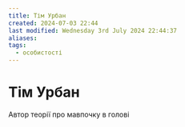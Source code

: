 ```yaml
---
title: Тім Урбан
created: 2024-07-03 22:44
last modified: Wednesday 3rd July 2024 22:44:37
aliases:
tags:
  - особистості
---
```

# Тім Урбан

Автор теорії про мавпочку в голові

